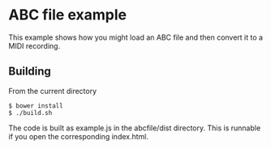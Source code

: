ABC file example
================

This example shows how you might load an ABC file and then convert it to a MIDI recording.

Building
--------

From the current directory

    $ bower install
    $ ./build.sh

The code is built as example.js in the abcfile/dist directory. This is runnable if you open the corresponding index.html.
